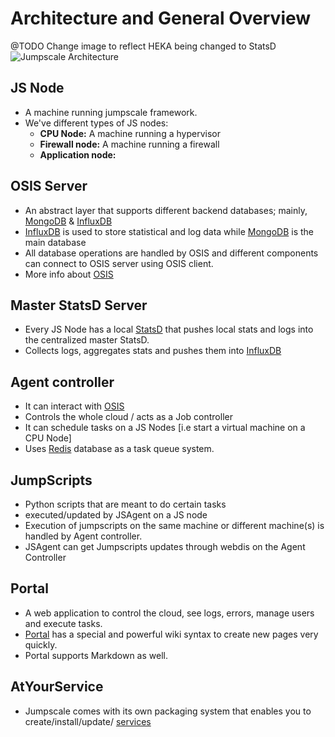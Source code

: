 Architecture and General Overview
==================================

@TODO Change image to reflect HEKA being changed to StatsD
![Jumpscale Architecture](https://cloud.githubusercontent.com/assets/526328/5579704/a8f9aec8-9047-11e4-9a45-e2c756f15d4f.jpg)

## JS Node 
* A machine running jumpscale framework.
* We've different types of JS nodes:
  * **CPU Node:** A machine running a hypervisor
  * **Firewall node:** A machine running a firewall
  * **Application node:** 

## OSIS Server
* An abstract layer that supports different backend databases; mainly, [MongoDB](https://www.mongodb.org) & [InfluxDB](https://www.influxdb.com)
*  [InfluxDB](https://www.influxdb.com) is used to store statistical and log data while [MongoDB](https://www.mongodb.org) is the main database
* All database operations are handled by OSIS and different components can connect to OSIS server using OSIS client.
* More info about [OSIS](../../OSIS/OSIS.md)

## Master StatsD Server
* Every JS Node has a local [StatsD](https://github.com/etsy/statsd) that pushes local stats and logs into the centralized master StatsD.
* Collects logs, aggregates stats and pushes them into [InfluxDB](http://www,influxdb.com)

## Agent controller
* It can interact with [OSIS](../../OSIS/OSIS.md)
* Controls the whole cloud / acts as a Job controller
* It can schedule tasks on a JS Nodes [i.e start a virtual machine on a CPU Node]
* Uses [Redis](http://www.redis.io) database as a task queue system.

## JumpScripts
* Python scripts that are meant to do certain tasks
* executed/updated by JSAgent on a JS node
* Execution of jumpscripts on the same machine or different machine(s) is handled by Agent controller.
* JSAgent can get Jumpscripts updates through webdis on the Agent Controller

## Portal
* A web application to control the cloud, see logs, errors, manage users and execute tasks.
* [Portal](../../Portal/Home.md) has a special and powerful wiki syntax to create new pages very quickly.
* Portal supports Markdown as well.

## AtYourService

* Jumpscale comes with its own packaging system that enables you to create/install/update/ [services](../AtYourService/AtYourServiceIntro.md)